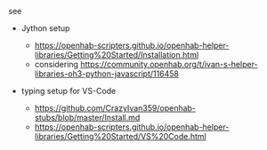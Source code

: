 see
* Jython setup
  * https://openhab-scripters.github.io/openhab-helper-libraries/Getting%20Started/Installation.html
  * considering https://community.openhab.org/t/ivan-s-helper-libraries-oh3-python-javascript/116458

* typing setup for VS-Code
  * https://github.com/CrazyIvan359/openhab-stubs/blob/master/Install.md
  * https://openhab-scripters.github.io/openhab-helper-libraries/Getting%20Started/VS%20Code.html
